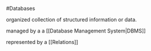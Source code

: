 #Databases

organized collection of structured information or data.

managed by a a [[Database Management System|DBMS]]

represented by a [[Relations]]
